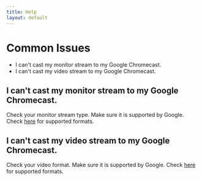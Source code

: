 ```yaml
---
title: Help
layout: default
---
```


# Common Issues

* I can't cast my monitor stream to my Google Chromecast.
* I can't cast my video stream to my Google Chromecast.

## I can't cast my monitor stream to my Google Chromecast.

Check your monitor stream type. Make sure it is supported by Google. Check [here](https://developers.google.com/cast/docs/media) for supported formats.

## I can't cast my video stream to my Google Chromecast.

Check your video format. Make sure it is supported by Google. Check [here](https://developers.google.com/cast/docs/media) for
 supported formats.
